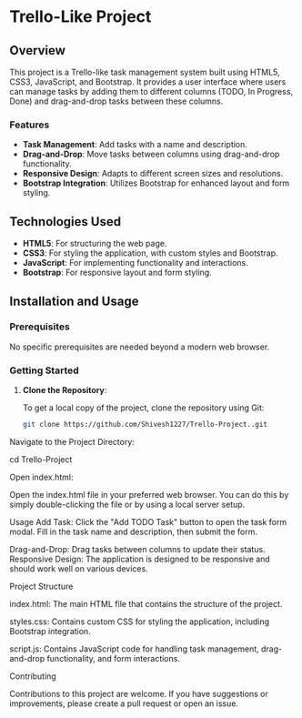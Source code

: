 
# Trello-Like Project

## Overview

This project is a Trello-like task management system built using HTML5, CSS3, JavaScript, and Bootstrap. It provides a user interface where users can manage tasks by adding them to different columns (TODO, In Progress, Done) and drag-and-drop tasks between these columns. 

### Features

- **Task Management**: Add tasks with a name and description.
- **Drag-and-Drop**: Move tasks between columns using drag-and-drop functionality.
- **Responsive Design**: Adapts to different screen sizes and resolutions.
- **Bootstrap Integration**: Utilizes Bootstrap for enhanced layout and form styling.

## Technologies Used

- **HTML5**: For structuring the web page.
- **CSS3**: For styling the application, with custom styles and Bootstrap.
- **JavaScript**: For implementing functionality and interactions.
- **Bootstrap**: For responsive layout and form styling.

## Installation and Usage

### Prerequisites

No specific prerequisites are needed beyond a modern web browser.

### Getting Started

1. **Clone the Repository**:

   To get a local copy of the project, clone the repository using Git:
   ```bash
   git clone https://github.com/Shivesh1227/Trello-Project..git

Navigate to the Project Directory:


cd Trello-Project

Open index.html:

Open the index.html file in your preferred web browser. You can do this by simply double-clicking the file or by using a local server setup.

Usage
Add Task: Click the "Add TODO Task" button to open the task form modal. Fill in the task name and description, then submit the form.

Drag-and-Drop: Drag tasks between columns to update their status.
Responsive Design: The application is designed to be responsive and should work well on various devices.

Project Structure

index.html: The main HTML file that contains the structure of the project.

styles.css: Contains custom CSS for styling the application, including Bootstrap integration.

script.js: Contains JavaScript code for handling task management, drag-and-drop functionality, and form interactions.


Contributing

Contributions to this project are welcome. If you have suggestions or improvements, please create a pull request or open an issue.

